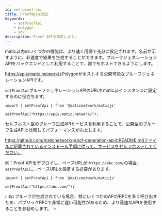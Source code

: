 ```yaml
---
id: set-proof-api
title: ProofApiを設定
keywords:
    - setProofApi
    - polygon
    - sdk
description: Proof APIを設定します。
---
```


matic.js内のいくつかの機能は、より速く用語で充分に設定されます。名前が示すように、非速度で結果を生成することができます。プルーフジェネレーションAPIをバックエンドとして利用することで、誰でもホストできるようにします。

[https://apis/matic.network](https://apis/matic.network)はPolygonがホストする公開可能なプルーフジェネレーションAPIです。

`setProofApi`プルーフジェネレーションAPIのURLをmatic.jsインスタンスに設定するのに役立ちます。

```
import { setProofApi } from '@maticnetwork/maticjs'

setProofApi("https://apis.matic.network/");
```

セルフホスト型のプルーフ生成APIサービスを利用することで、公開型のプルーフ生成APIと比較してパフォーマンスが向上します。

https://github.com/maticnetwork/proof-generation-apiのREADME.mdファイルに記載されているインストール手順に従って、サービスをセルフホストしてください。

例：Proof APIをデプロイし、ベースURLが-`https://abc.com/`の場合、`setProofApi`に、ベースURLを設定する必要があります。

```
import { setProofApi } from '@maticnetwork/maticjs'

setProofApi("https://abc.com/");
```

:::tip
プルーフが生成されている場合、特にいくつかのAPIがRPCを多く呼び出すため、パブリックRPCで非常に遅い可能性があるため、より高速なAPIを使用することをお勧めします。
:::
